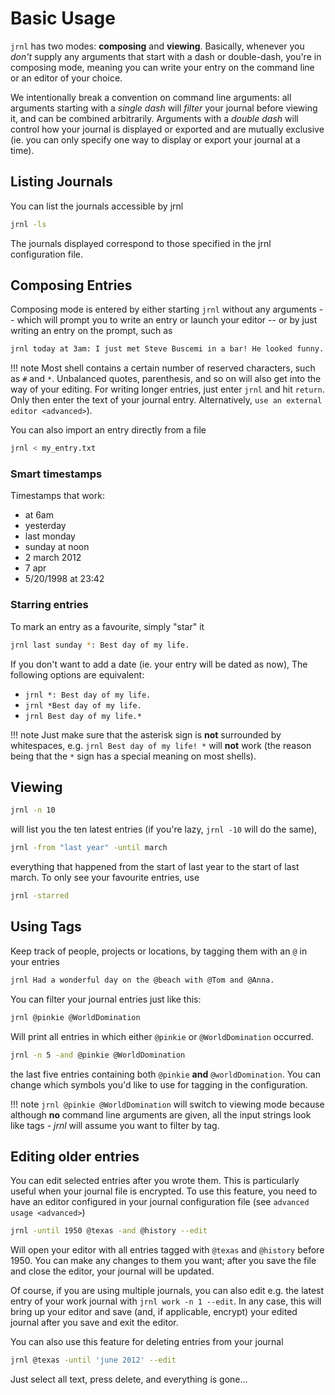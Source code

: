 # Basic Usage

`jrnl` has two modes: **composing** and **viewing**. Basically, whenever
you _don't_ supply any arguments that start
with a dash or double-dash, you're in composing mode, meaning you can
write your entry on the command line or an editor of your choice.

We intentionally break a convention on command line arguments: all
arguments starting with a _single dash_
will _filter_ your journal before viewing
it, and can be combined arbitrarily. Arguments with a
_double dash_ will control how your journal
is displayed or exported and are mutually exclusive (ie. you can only
specify one way to display or export your journal at a time).

## Listing Journals

You can list the journals accessible by jrnl

```sh
jrnl -ls
```

The journals displayed correspond to those specified in the jrnl
configuration file.

## Composing Entries

Composing mode is entered by either starting `jrnl` without any
arguments -- which will prompt you to write an entry or launch your
editor -- or by just writing an entry on the prompt, such as

```sh
jrnl today at 3am: I just met Steve Buscemi in a bar! He looked funny.
```

!!! note
    Most shell contains a certain number of reserved characters, such as `#`
    and `*`. Unbalanced quotes, parenthesis, and so on will also get into
    the way of your editing.
    For writing longer entries, just enter `jrnl`
    and hit `return`. Only then enter the text of your journal entry.
    Alternatively, `use an external editor <advanced>`).

You can also import an entry directly from a file

```sh
jrnl < my_entry.txt
```

### Smart timestamps

Timestamps that work:

- at 6am
- yesterday
- last monday
- sunday at noon
- 2 march 2012
- 7 apr
- 5/20/1998 at 23:42

### Starring entries

To mark an entry as a favourite, simply "star" it

```sh
jrnl last sunday *: Best day of my life.
```

If you don't want to add a date (ie. your entry will be dated as now),
The following options are equivalent:

- `jrnl *: Best day of my life.`
- `jrnl *Best day of my life.`
- `jrnl Best day of my life.*`

!!! note
    Just make sure that the asterisk sign is **not** surrounded by
    whitespaces, e.g. `jrnl Best day of my life! *` will **not** work (the
    reason being that the `*` sign has a special meaning on most shells).

## Viewing

```sh
jrnl -n 10
```

will list you the ten latest entries (if you're lazy, `jrnl -10` will do
the same),

```sh
jrnl -from "last year" -until march
```

everything that happened from the start of last year to the start of
last march. To only see your favourite entries, use

```sh
jrnl -starred
```

## Using Tags

Keep track of people, projects or locations, by tagging them with an `@`
in your entries

```sh
jrnl Had a wonderful day on the @beach with @Tom and @Anna.
```

You can filter your journal entries just like this:

```sh
jrnl @pinkie @WorldDomination
```

Will print all entries in which either `@pinkie` or `@WorldDomination`
occurred.

```sh
jrnl -n 5 -and @pinkie @WorldDomination
```

the last five entries containing both `@pinkie` **and** `@worldDomination`.
You can change which symbols you'd like to use for tagging in the
configuration.

!!! note
    `jrnl @pinkie @WorldDomination` will switch to viewing mode because
    although **no** command line arguments are given, all the input strings
    look like tags - _jrnl_ will assume you want to filter by tag.

## Editing older entries

You can edit selected entries after you wrote them. This is particularly
useful when your journal file is encrypted. To use this feature, you need
to have an editor configured in your journal configuration file (see
`advanced usage <advanced>`)

```sh
jrnl -until 1950 @texas -and @history --edit
```

Will open your editor with all entries tagged with `@texas` and
`@history` before 1950. You can make any changes to them you want; after
you save the file and close the editor, your journal will be updated.

Of course, if you are using multiple journals, you can also edit e.g.
the latest entry of your work journal with `jrnl work -n 1 --edit`. In
any case, this will bring up your editor and save (and, if applicable,
encrypt) your edited journal after you save and exit the editor.

You can also use this feature for deleting entries from your journal

```sh
jrnl @texas -until 'june 2012' --edit
```

Just select all text, press delete, and everything is gone...
